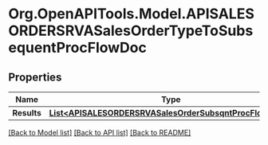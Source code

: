 # Org.OpenAPITools.Model.APISALESORDERSRVASalesOrderTypeToSubsequentProcFlowDoc

## Properties

Name | Type | Description | Notes
------------ | ------------- | ------------- | -------------
**Results** | [**List&lt;APISALESORDERSRVASalesOrderSubsqntProcFlowType&gt;**](APISALESORDERSRVASalesOrderSubsqntProcFlowType.md) |  | [optional] 

[[Back to Model list]](../README.md#documentation-for-models) [[Back to API list]](../README.md#documentation-for-api-endpoints) [[Back to README]](../README.md)


